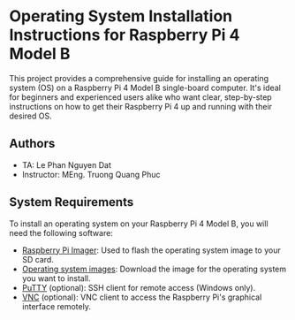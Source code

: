 
# Operating System Installation Instructions for Raspberry Pi 4 Model B

This project provides a comprehensive guide for installing an operating system (OS) on a Raspberry Pi 4 Model B single-board computer. It's ideal for beginners and experienced users alike who want clear, step-by-step instructions on how to get their Raspberry Pi 4 up and running with their desired OS.


## Authors

- TA: Le Phan Nguyen Dat
- Instructor: MEng. Truong Quang Phuc


## System Requirements
To install an operating system on your Raspberry Pi 4 Model B, you will need the following software:
- [Raspberry Pi Imager](https://www.raspberrypi.com/software): Used to flash the operating system image to your SD card.
- [Operating system images](https://www.raspberrypi.com/software/operating-systems): Download the image for the operating system you want to install.
- [PuTTY](https://www.putty.org) (optional): SSH client for remote access (Windows only).
- [VNC](https://www.realvnc.com/en/connect/download/viewer) (optional): VNC client to access the Raspberry Pi's graphical interface remotely.
